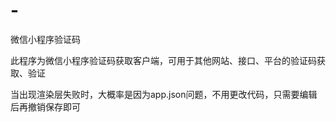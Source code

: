 # -
微信小程序验证码


此程序为微信小程序验证码获取客户端，可用于其他网站、接口、平台的验证码获取、验证

当出现渲染层失败时，大概率是因为app.json问题，不用更改代码，只需要编辑后再撤销保存即可
